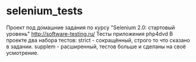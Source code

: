 # selenium_tests
Проект под домашние задания по курсу "Selenium 2.0: стартовый уровень" http://software-testing.ru/
Тесты приложения php4dvd
В проекте два набора тестов:
strict - сокращённый, строго то что сказано в задании.
supplem - расширенный, тестов больше и сделаны на своё усмотрение.

